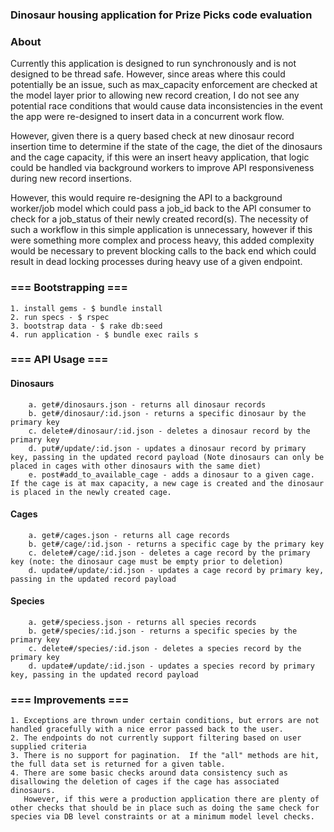 

### Dinosaur housing application for Prize Picks code evaluation

### About
Currently this application is designed to run synchronously and is not designed to be thread safe. 
However, since areas where this could potentially be an issue, such as max_capacity enforcement
are checked at the model layer prior to allowing new record creation, I do not see any potential race conditions
that would cause data inconsistencies in the event the app were re-designed to insert data in a concurrent work flow.

However, given there is a query based check at new dinosaur record insertion time to determine if 
the state of the cage, the diet of the dinosaurs and the cage capacity, if this were an insert heavy
application, that logic could be handled via background workers to improve API responsiveness during new
record insertions.  

However, this would require re-designing the API to a background worker/job model which could
pass a job_id back to the API consumer to check for a job_status of their newly created record(s).  The necessity
of such a workflow in this simple application is unnecessary, however if this were something more complex and
process heavy, this added complexity would be necessary to prevent blocking calls to the back end which
could result in dead locking processes during heavy use of a given endpoint.

### === Bootstrapping ===
    1. install gems - $ bundle install
    2. run specs - $ rspec
    3. bootstrap data - $ rake db:seed
    4. run application - $ bundle exec rails s

### === API Usage ===
 
#### Dinosaurs

        a. get#/dinosaurs.json - returns all dinosaur records
        b. get#/dinosaur/:id.json - returns a specific dinosaur by the primary key
        c. delete#/dinosaur/:id.json - deletes a dinosaur record by the primary key
        d. put#/update/:id.json - updates a dinosaur record by primary key, passing in the updated record payload (Note dinosaurs can only be placed in cages with other dinosaurs with the same diet)
        e. post#add_to_available_cage - adds a dinosaur to a given cage.  If the cage is at max capacity, a new cage is created and the dinosaur is placed in the newly created cage.

#### Cages
    
        a. get#/cages.json - returns all cage records
        b. get#/cage/:id.json - returns a specific cage by the primary key
        c. delete#/cage/:id.json - deletes a cage record by the primary key (note: the dinosaur cage must be empty prior to deletion)
        d. update#/update/:id.json - updates a cage record by primary key, passing in the updated record payload

#### Species

        a. get#/speciess.json - returns all species records
        b. get#/species/:id.json - returns a specific species by the primary key
        c. delete#/species/:id.json - deletes a species record by the primary key
        d. update#/update/:id.json - updates a species record by primary key, passing in the updated record payload


### === Improvements  ===
    
    1. Exceptions are thrown under certain conditions, but errors are not handled gracefully with a nice error passed back to the user.
    2. The endpoints do not currently support filtering based on user supplied criteria
    3. There is no support for pagination.  If the "all" methods are hit, the full data set is returned for a given table.
    4. There are some basic checks around data consistency such as disallowing the deletion of cages if the cage has associated dinosaurs.  
       However, if this were a production application there are plenty of other checks that should be in place such as doing the same check for species via DB level constraints or at a minimum model level checks.

